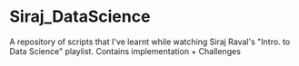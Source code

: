 # Siraj_DataScience
A repository of scripts that I've learnt while watching Siraj Raval's "Intro. to Data Science" playlist. Contains implementation + Challenges
